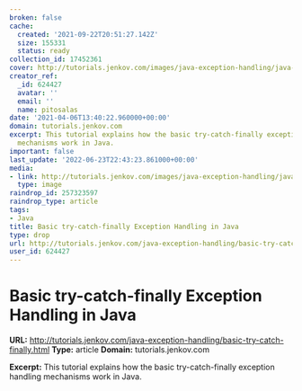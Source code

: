 ```yaml
---
broken: false
cache:
  created: '2021-09-22T20:51:27.142Z'
  size: 155331
  status: ready
collection_id: 17452361
cover: http://tutorials.jenkov.com/images/java-exception-handling/java-exception-handling-teaser-500-300.png
creator_ref:
  _id: 624427
  avatar: ''
  email: ''
  name: pitosalas
date: '2021-04-06T13:40:22.960000+00:00'
domain: tutorials.jenkov.com
excerpt: This tutorial explains how the basic try-catch-finally exception handling
  mechanisms work in Java.
important: false
last_update: '2022-06-23T22:43:23.861000+00:00'
media:
- link: http://tutorials.jenkov.com/images/java-exception-handling/java-exception-handling-teaser-500-300.png
  type: image
raindrop_id: 257323597
raindrop_type: article
tags:
- Java
title: Basic try-catch-finally Exception Handling in Java
type: drop
url: http://tutorials.jenkov.com/java-exception-handling/basic-try-catch-finally.html
user_id: 624427
---
```


# Basic try-catch-finally Exception Handling in Java

**URL:** http://tutorials.jenkov.com/java-exception-handling/basic-try-catch-finally.html
**Type:** article
**Domain:** tutorials.jenkov.com

**Excerpt:** This tutorial explains how the basic try-catch-finally exception handling mechanisms work in Java.

